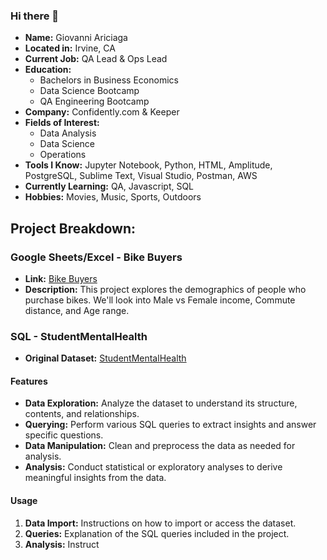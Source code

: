 ### Hi there 👋

<!--
**gioariciaga/gioariciaga** is a ✨ _special_ ✨ repository because its `README.md` (this file) appears on your GitHub profile.
-->

- **Name:** Giovanni Ariciaga
- **Located in:** Irvine, CA
- **Current Job:** QA Lead & Ops Lead
- **Education:** 
  - Bachelors in Business Economics
  - Data Science Bootcamp
  - QA Engineering Bootcamp
- **Company:** Confidently.com & Keeper
- **Fields of Interest:** 
  - Data Analysis
  - Data Science
  - Operations
- **Tools I Know:** Jupyter Notebook, Python, HTML, Amplitude, PostgreSQL, Sublime Text, Visual Studio, Postman, AWS
- **Currently Learning:** QA, Javascript, SQL
- **Hobbies:** Movies, Music, Sports, Outdoors

## Project Breakdown:

### Google Sheets/Excel - Bike Buyers
- **Link:** [Bike Buyers](https://docs.google.com/spreadsheets/d/16hWnh0wiNjgGw7KB7-VHsulUL86RAbw9dj3wVLc4Szs/edit#gid=1185326475)
- **Description:** This project explores the demographics of people who purchase bikes. We'll look into Male vs Female income, Commute distance, and Age range.

### SQL - StudentMentalHealth
- **Original Dataset:** [StudentMentalHealth](https://docs.google.com/spreadsheets/d/1zAwTPIZB0HfZ3u33hKlS2tWbzmhim0cbUjPORFfwzTU/edit#gid=0)
#### Features
- **Data Exploration:** Analyze the dataset to understand its structure, contents, and relationships.
- **Querying:** Perform various SQL queries to extract insights and answer specific questions.
- **Data Manipulation:** Clean and preprocess the data as needed for analysis.
- **Analysis:** Conduct statistical or exploratory analyses to derive meaningful insights from the data.
#### Usage
1. **Data Import:** Instructions on how to import or access the dataset.
2. **Queries:** Explanation of the SQL queries included in the project.
3. **Analysis:** Instruct











  

  
  
